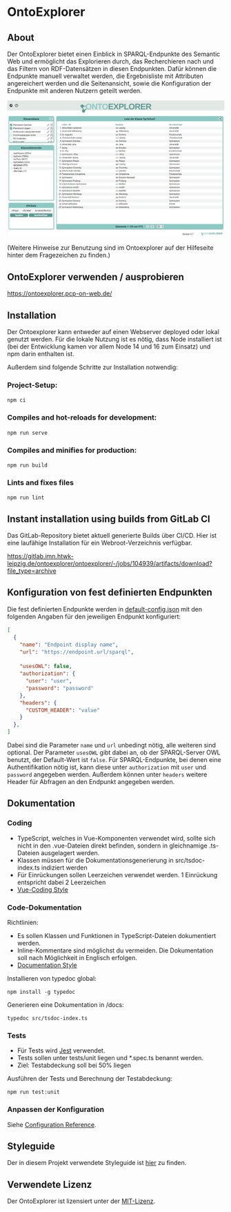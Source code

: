 # OntoExplorer

## About

Der OntoExplorer bietet einen Einblick in SPARQL-Endpunkte des Semantic Web und ermöglicht das Explorieren durch, das Recherchieren nach und das Filtern von RDF-Datensätzen in diesen Endpunkten. Dafür können die Endpunkte manuell verwaltet werden, die Ergebnisliste mit Attributen angereichert werden und die Seitenansicht, sowie die Konfiguration der Endpunkte mit anderen Nutzern geteilt werden.


<img src="Screenshot.png"/>


(Weitere Hinweise zur Benutzung sind im Ontoexplorer auf der Hilfeseite hinter dem Fragezeichen zu finden.)

## OntoExplorer verwenden / ausprobieren

https://ontoexplorer.pcp-on-web.de/

## Installation

Der Ontoexplorer kann entweder auf einen Webserver deployed oder lokal genutzt werden. Für die lokale Nutzung ist es nötig, dass Node installiert ist (bei der Entwicklung kamen vor allem Node 14 und 16 zum Einsatz) und npm darin enthalten ist.

Außerdem sind folgende Schritte zur Installation notwendig:

### Project-Setup:
```
npm ci 
```
### Compiles and hot-reloads for development:
```
npm run serve
```
### Compiles and minifies for production:
```
npm run build
```
### Lints and fixes files
```
npm run lint
```

## Instant installation using builds from GitLab CI

Das GitLab-Repository bietet aktuell generierte Builds über CI/CD. Hier ist eine laufähige Installation für ein Webroot-Verzeichnis verfügbar. 

https://gitlab.imn.htwk-leipzig.de/ontoexplorer/ontoexplorer/-/jobs/104939/artifacts/download?file_type=archive

## Konfiguration von fest definierten Endpunkten

Die fest definierten Endpunkte werden in [default-config.json](public/default-config.json) mit den folgenden Angaben für den jeweiligen Endpunkt konfiguriert:

```json
[
  {
    "name": "Endpoint display name",
    "url": "https://endpoint.url/sparql",
    
    "usesOWL": false,
    "authorization": {
      "user": "user",
      "password": "password"
    },
    "headers": {
      "CUSTOM_HEADER": "value"
    }
  },
]
```

Dabei sind die Parameter `name` und `url` unbedingt nötig, alle weiteren sind optional. Der Parameter `usesOWL` gibt dabei an, ob der SPARQL-Server OWL benutzt, der Default-Wert ist `false`. Für SPARQL-Endpunkte, bei denen eine Authentifikation nötig ist, kann diese unter `authorization` mit `user` und `password` angegeben werden. Außerdem können unter `headers` weitere Header für Abfragen an den Endpunkt angegeben werden.

## Dokumentation
### Coding
* TypeScript, welches in Vue-Komponenten verwendet wird, sollte sich nicht in den .vue-Dateien direkt befinden, sondern in gleichnamige .ts-Dateien ausgelagert werden.
* Klassen müssen für die Dokumentationsgenerierung in src/tsdoc-index.ts indiziert werden
* Für Einrückungen sollen Leerzeichen verwendet werden. 1 Einrückung entspricht dabei 2 Leerzeichen
* [Vue-Coding Style ](https://v3.vuejs.org/style-guide/)

### Code-Dokumentation
Richtlinien:
* Es sollen Klassen und Funktionen in TypeScript-Dateien dokumentiert werden. 
* Inline-Kommentare sind möglichst du vermeiden. Die Dokumentation soll nach Möglichkeit in Englisch erfolgen.
* [Documentation Style](https://vue-styleguidist.github.io/docs/Documenting.html)

Installieren von typedoc global:
```
npm install -g typedoc
```
Generieren eine Dokumentation in /docs:
```
typedoc src/tsdoc-index.ts 
```


### Tests
* Für Tests wird [Jest](https://jestjs.io/) verwendet. 
* Tests sollen unter tests/unit liegen und *.spec.ts benannt werden.
* Ziel: Testabdeckung soll bei 50% liegen

Ausführen der Tests und Berechnung der Testabdeckung:
```
npm run test:unit
```

### Anpassen der Konfiguration
Siehe [Configuration Reference](https://cli.vuejs.org/config/).


## Styleguide
Der in diesem Projekt verwendete Styleguide ist [hier](OE_Styleguide.pdf) zu finden.

## Verwendete Lizenz
Der OntoExplorer ist lizensiert unter der [MIT-Lizenz](LICENSE).
